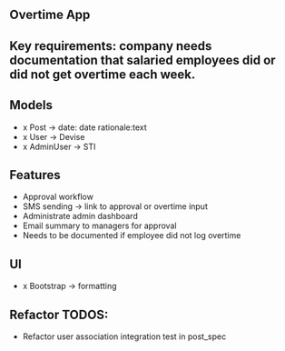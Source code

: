## Overtime App

## Key requirements: company needs documentation that salaried employees did or did not get overtime each week.

## Models
- x Post -> date: date rationale:text
- x User -> Devise
- x AdminUser -> STI

## Features
- Approval workflow
- SMS sending -> link to approval or overtime input
- Administrate admin dashboard
- Email summary to managers for approval
- Needs to be documented if employee did not log overtime

## UI
-  x Bootstrap -> formatting

## Refactor TODOS: 
- Refactor user association integration test in post_spec
